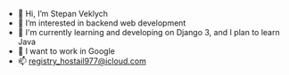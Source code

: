 - 👋 Hi, I’m Stepan Veklych
- 👀 I’m interested in backend web development
- 🌱 I'm currently learning and developing on Django 3, and I plan to learn Java
- 💞️ I want to work in Google
- 📫 registry_hostail977@icloud.com

<!---
sh0TGuN500/sh0TGuN500 is a ✨ special ✨ repository because its `README.md` (this file) appears on your GitHub profile.
You can click the Preview link to take a look at your changes.
--->
